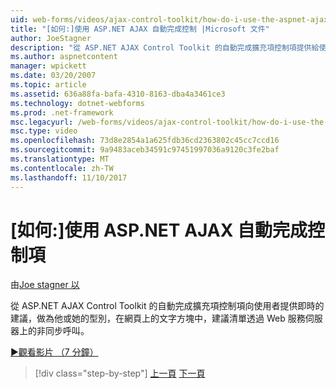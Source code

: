 ```yaml
---
uid: web-forms/videos/ajax-control-toolkit/how-do-i-use-the-aspnet-ajax-autocomplete-control
title: "[如何:]使用 ASP.NET AJAX 自動完成控制 |Microsoft 文件"
author: JoeStagner
description: "從 ASP.NET AJAX Control Toolkit 的自動完成擴充項控制項提供給使用者做為他或她的型別，在文字方塊中，在我們的即時建議..."
ms.author: aspnetcontent
manager: wpickett
ms.date: 03/20/2007
ms.topic: article
ms.assetid: 636a88fa-bafa-4310-8163-dba4a3461ce3
ms.technology: dotnet-webforms
ms.prod: .net-framework
msc.legacyurl: /web-forms/videos/ajax-control-toolkit/how-do-i-use-the-aspnet-ajax-autocomplete-control
msc.type: video
ms.openlocfilehash: 73d8e2854a1a625fdb36cd2363802c45cc7ccd16
ms.sourcegitcommit: 9a9483aceb34591c97451997036a9120c3fe2baf
ms.translationtype: MT
ms.contentlocale: zh-TW
ms.lasthandoff: 11/10/2017
---
```

<a name="how-do-i-use-the-aspnet-ajax-autocomplete-control"></a>[如何:]使用 ASP.NET AJAX 自動完成控制項
====================
由[Joe stagner 以](https://github.com/JoeStagner)

從 ASP.NET AJAX Control Toolkit 的自動完成擴充項控制項向使用者提供即時的建議，做為他或她的型別，在網頁上的文字方塊中，建議清單透過 Web 服務伺服器上的非同步呼叫。

[&#9654;觀看影片 （7 分鐘）](https://channel9.msdn.com/Blogs/ASP-NET-Site-Videos/how-do-i-use-the-aspnet-ajax-autocomplete-control)

>[!div class="step-by-step"]
[上一頁](how-do-i-use-the-aspnet-ajax-slider-control.md)
[下一頁](how-do-i-configure-the-aspnet-ajax-calendar-control.md)
